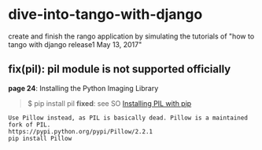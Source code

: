 # dive-into-tango-with-django
create and finish the rango application by simulating the tutorials of "how to tango with django release1 May 13, 2017"

## fix(pil): pil module is not supported officially
**page 24**: Installing the Python Imaging Library
> $ pip install pil
**fixed**: see SO [Installing PIL with pip](https://stackoverflow.com/questions/20060096/installing-pil-with-pip)
```
Use Pillow instead, as PIL is basically dead. Pillow is a maintained fork of PIL.
https://pypi.python.org/pypi/Pillow/2.2.1
pip install Pillow
```
